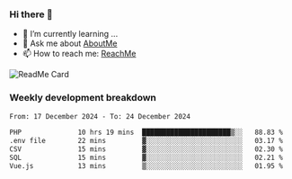 ### Hi there 👋

- 🌱 I’m currently learning ...
- 💬 Ask me about [AboutMe](https://www.itzcy.com/about)
- 📫 How to reach me: [ReachMe](https://www.itzcy.com/about)

![ReadMe Card](https://github-readme-stats-ten-gilt.vercel.app/api?username=SuperChenYun&show_icons=true&title_color=fff&icon_color=79ff97&text_color=9f9f9f&bg_color=151515&hide_border=true)

### Weekly development breakdown
<!--START_SECTION:waka-->

```txt
From: 17 December 2024 - To: 24 December 2024

PHP              10 hrs 19 mins  ██████████████████████▒░░   88.83 %
.env file        22 mins         ▓░░░░░░░░░░░░░░░░░░░░░░░░   03.17 %
CSV              15 mins         ▓░░░░░░░░░░░░░░░░░░░░░░░░   02.30 %
SQL              15 mins         ▓░░░░░░░░░░░░░░░░░░░░░░░░   02.21 %
Vue.js           13 mins         ▒░░░░░░░░░░░░░░░░░░░░░░░░   01.95 %
```

<!--END_SECTION:waka-->

